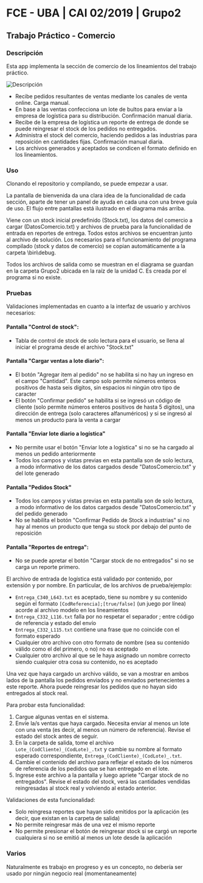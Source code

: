 # FCE - UBA | CAI 02/2019 | Grupo2
## Trabajo Práctico - Comercio

### Descripción

Esta app implementa la sección de comercio de los lineamientos del trabajo práctico.

![Descripción](https://i.imgur.com/Avfl25x.png)

- Recibe pedidos resultantes de ventas mediante los canales de venta online. Carga manual.
- En base a las ventas confecciona un lote de bultos para enviar a la empresa de logística para su distribución. Confirmación manual diaria.
- Recibe de la empresa de logística un reporte de entrega de donde se puede reingresar el stock de los pedidos no entregados.
- Administra el stock del comercio, haciendo pedidos a las industrias para reposición en cantidades fijas. Confirmación manual diaria.
- Los archivos generados y aceptados se condicen  el formato definido en los lineamientos.

### Uso

Clonando el repositorio y compilando, se puede empezar a usar. 

La pantalla de bienvenida da una clara idea de la funcionalidad de cada sección, aparte de tener un panel de ayuda en cada una con una breve guía de uso. El flujo entre pantallas está ilustrado en el diagrama más arriba.

Viene con un stock inicial predefinido (Stock.txt), los datos del comercio a cargar (DatosComercio.txt) y archivos de prueba para la funcionalidad de entrada en reportes de entrega. Todos estos archivos se encuentran junto al archivo de solución. Los necesarios para el funcionamiento del programa compilado (stock y datos de comercio) se copian automáticamente a la carpeta \bin\debug.

Todos los archivos de salida como se muestran en el diagrama se guardan en la carpeta Grupo2 ubicada en la raíz de la unidad C. Es creada por el programa si no existe.

### Pruebas

Validaciones implementadas en cuanto a la interfaz de usuario y archivos necesarios:

#### Pantalla "Control de stock":
- Tabla de control de stock de solo lectura para el usuario, se llena al iniciar el programa desde el archivo "Stock.txt"

#### Pantalla "Cargar ventas a lote diario":
- El botón "Agregar item al pedido" no se habilita si no hay un ingreso en el campo "Cantidad". Este campo solo permite números enteros positivos de hasta seis dígitos, sin espacios ni ningún otro tipo de caracter
- El botón "Confirmar pedido" se habilita si se ingresó un código de cliente (solo permite números enteros positivos de hasta 5 dígitos), una dirección de entrega (solo caracteres alfanuméricos) y si se ingresó al menos un producto para la venta a cargar

#### Pantalla "Enviar lote diario a logística"
- No permite usar el botón "Enviar lote a logística" si no se ha cargado al menos un pedido anteriormente
- Todos los campos y vistas previas en esta pantalla son de solo lectura, a modo informativo de los datos cargados desde "DatosComercio.txt" y del lote generado

#### Pantalla "Pedidos Stock"
- Todos los campos y vistas previas en esta pantalla son de solo lectura, a modo informativo de los datos cargados desde "DatosComercio.txt" y del pedido generado
- No se habilita el botón "Confirmar Pedido de Stock a industrias" si no hay al menos un producto que tenga su stock por debajo del punto de reposición

#### Pantalla "Reportes de entrega":
- No se puede apretar el botón "Cargar stock de no entregados" si no se carga un reporte primero.

El archivo de entrada de logística está validado por contenido, por extensión y por nombre. En particular, de los archivos de prueba/ejemplo:
- `Entrega_C340_L643.txt` es aceptado, tiene su nombre y su contenido según el formato `[CodReferencia];[true/false]` (un juego por línea) acorde al archivo modelo en los lineamientos
- `Entrega_C332_L116.txt` falla por no respetar el separador ; entre código de referencia y estado del envío
- `Entrega_C332_L115.txt` contiene una frase que no coincide con el formato esperado
- Cualquier otro archivo con otro formato de nombre (sea su contenido válido como el del primero, o no) no es aceptado
- Cualquier otro archivo al que se le haya asignado un nombre correcto siendo cualquier otra cosa su contenido, no es aceptado

Una vez que haya cargado un archivo válido, se van a mostrar en ambos lados de la pantalla los pedidos enviados y no enviados pertenecientes a este reporte. Ahora puede reingresar los pedidos que no hayan sido entregados al stock real. 

Para probar esta funcionalidad:
1) Cargue algunas ventas en el sistema. 
2) Envíe la/s ventas que haya cargado. Necesita enviar al menos un lote con una venta (es decir, al menos un número de referencia). Revise el estado del stock antes de seguir.
3) En la carpeta de salida, tome el archivo `Lote_(CodCliente)_(CodLote)_.txt` y cambie su nombre al formato esperado correspondiente, `Entrega_(CodCliente)_(CodLote)_.txt`.
4) Cambie el contenido del archivo para reflejar el estado de los números de referencia de los pedidos que se han entregado en el lote.
5) Ingrese este archivo a la pantalla y luego apriete "Cargar stock de no entregados". Revise el estado del stock, verá las cantidades vendidas reingresadas al stock real y volviendo al estado anterior.

Validaciones de esta funcionalidad:

- Solo reingresa reportes que hayan sido emitidos por la aplicación (es decir, que existan en la carpeta de salida)
- No permite reingresar más de una vez el mismo reporte
- No permite presionar el botón de reingresar stock si se cargó un reporte cualquiera si no se emitió al menos un lote desde la aplicación

### Varios

Naturalmente es trabajo en progreso y es un concepto, no debería ser usado por ningún negocio real (momentaneamente)

